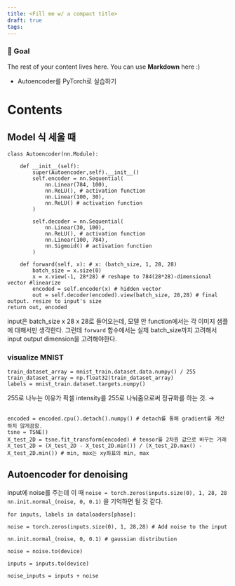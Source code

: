 ```yaml
---
title: <Fill me w/ a compact title>
draft: true
tags:
---
```

### 🎯 Goal 
The rest of your content lives here. You can use **Markdown** here :)
- Autoencoder를 PyTorch로 실습하기

# Contents
## Model 식 세울 때
``` PyTorch
class Autoencoder(nn.Module):

	def __init__(self):
		super(Autoencoder,self).__init__()
		self.encoder = nn.Sequential(
			nn.Linear(784, 100),
			nn.ReLU(), # activation function
			nn.Linear(100, 30),
			nn.ReLU() # activation function
		)

		self.decoder = nn.Sequential(
			nn.Linear(30, 100),
			nn.ReLU(), # activation function
			nn.Linear(100, 784),
			nn.Sigmoid() # activation function
		)

	def forward(self, x): # x: (batch_size, 1, 28, 28)
		batch_size = x.size(0)
		x = x.view(-1, 28*28) # reshape to 784(28*28)-dimensional vector #linearize
		encoded = self.encoder(x) # hidden vector
		out = self.decoder(encoded).view(batch_size, 28,28) # final output. resize to input's size
return out, encoded
```

input은 batch_size x 28 x 28로 들어오는데,
모델 안 function에서는 각 이미지 샘플에 대해서만 생각한다.
그런데 `forward` 함수에서는 실제 batch_size까지 고려해서 input output dimension을 고려해야한다.




### visualize MNIST

```PyTorch
train_dataset_array = mnist_train.dataset.data.numpy() / 255
train_dataset_array = np.float32(train_dataset_array)
labels = mnist_train.dataset.targets.numpy()
```

255로 나누는 이유가 픽셀 intensity를 255로 나눠줌으로써 정규화를 하는 것. 
→ 



```PyTorch

encoded = encoded.cpu().detach().numpy() # detach를 통해 gradient를 계산하지 않게끔함.
tsne = TSNE()
X_test_2D = tsne.fit_transform(encoded) # tensor를 2차원 값으로 바꾸는 거래
X_test_2D = (X_test_2D - X_test_2D.min()) / (X_test_2D.max() - X_test_2D.min()) # min, max는 xy좌표의 min, max

```

## Autoencoder for denoising

input에 noise를 주는데 이 때 
`noise = torch.zeros(inputs.size(0), 1, 28, 28`
`nn.init.normal_(noise, 0, 0.1)`
을 기억하면 될 것 같다.
```PyTorch
for inputs, labels in dataloaders[phase]:

noise = torch.zeros(inputs.size(0), 1, 28,28) # Add noise to the input

nn.init.normal_(noise, 0, 0.1) # gaussian distribution

noise = noise.to(device)

inputs = inputs.to(device)

noise_inputs = inputs + noise
```